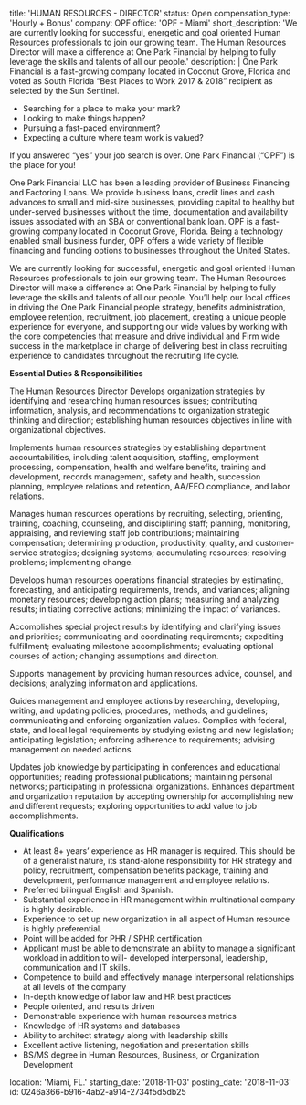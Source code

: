 title: 'HUMAN RESOURCES - DIRECTOR'
status: Open
compensation_type: 'Hourly + Bonus'
company: OPF
office: 'OPF - Miami'
short_description: 'We are currently looking for successful, energetic and goal oriented Human Resources professionals to join our growing team. The Human Resources Director will make a difference at One Park Financial by helping to fully leverage the skills and talents of all our people.'
description: |
  One Park Financial is a fast-growing company located in Coconut Grove, Florida and voted as South Florida “Best Places to Work 2017 & 2018” recipient as selected by the Sun Sentinel.
  
  - Searching for a place to make your mark?
  - Looking to make things happen?
  - Pursuing a fast-paced environment?
  - Expecting a culture where team work is valued?
  
  If you answered “yes” your job search is over.  One Park Financial (“OPF”) is the place for you!
  
  One Park Financial LLC has been a leading provider of Business Financing and Factoring Loans. We provide business loans, credit lines and cash advances to small and mid-size businesses, providing capital to healthy but under-served businesses without the time, documentation and availability issues associated with an SBA or conventional bank loan.  OPF is a fast-growing company located in Coconut Grove, Florida.  Being a technology enabled small business funder, OPF offers a wide variety of flexible financing and funding options to businesses throughout the United States.
  
  We are currently looking for successful, energetic and goal oriented Human Resources professionals to join our growing team. The Human Resources Director will make a difference at One Park Financial by helping to fully leverage the skills and talents of all our people. You’ll help our local offices in driving the One Park Financial people strategy, benefits administration, employee retention, recruitment, job placement, creating a unique people experience for everyone, and supporting our wide values by working with the core competencies that measure and drive individual and Firm wide success in the marketplace in charge of delivering best in class recruiting experience to candidates throughout the recruiting life cycle. 
  
  **Essential Duties & Responsibilities**
  
  The Human Resources Director Develops organization strategies by identifying and researching human resources issues; contributing information, analysis, and recommendations to organization strategic thinking and direction; establishing human resources objectives in line with organizational objectives.
  
  Implements human resources strategies by establishing department accountabilities, including talent acquisition, staffing, employment processing, compensation, health and welfare benefits, training and development, records management, safety and health, succession planning, employee relations and retention, AA/EEO compliance, and labor relations.
  
  Manages human resources operations by recruiting, selecting, orienting, training, coaching, counseling, and disciplining staff; planning, monitoring, appraising, and reviewing staff job contributions; maintaining compensation; determining production, productivity, quality, and customer-service strategies; designing systems; accumulating resources; resolving problems; implementing change.
  
  Develops human resources operations financial strategies by estimating, forecasting, and anticipating requirements, trends, and variances; aligning monetary resources; developing action plans; measuring and analyzing results; initiating corrective actions; minimizing the impact of variances.
  
  Accomplishes special project results by identifying and clarifying issues and priorities; communicating and coordinating requirements; expediting fulfillment; evaluating milestone accomplishments; evaluating optional courses of action; changing assumptions and direction.
  
  Supports management by providing human resources advice, counsel, and decisions; analyzing information and applications.
  
  Guides management and employee actions by researching, developing, writing, and updating policies, procedures, methods, and guidelines; communicating and enforcing organization values.
  Complies with federal, state, and local legal requirements by studying existing and new legislation; anticipating legislation; enforcing adherence to requirements; advising management on needed actions.
   
  Updates job knowledge by participating in conferences and educational opportunities; reading professional publications; maintaining personal networks; participating in professional organizations. Enhances department and organization reputation by accepting ownership for accomplishing new and different requests; exploring opportunities to add value to job accomplishments.
  
  
  **Qualifications**
  - At least 8+ years’ experience as HR manager is required. This should be of a generalist nature, its stand-alone responsibility for HR strategy and policy, recruitment, compensation benefits package, training and development, performance management and employee relations.
  - Preferred bilingual English and Spanish.
  - Substantial experience in HR management within multinational company is highly desirable.
  - Experience to set up new organization in all aspect of Human resource is highly preferential.
  - Point will be added for PHR / SPHR certification
  - Applicant must be able to demonstrate an ability to manage a significant workload in addition to will- developed interpersonal, leadership, communication and IT skills.
  - Competence to build and effectively manage interpersonal relationships at all levels of the company
  - In-depth knowledge of labor law and HR best practices
  - People oriented, and results driven
  - Demonstrable experience with human resources metrics
  - Knowledge of HR systems and databases
  - Ability to architect strategy along with leadership skills
  - Excellent active listening, negotiation and presentation skills
  - BS/MS degree in Human Resources, Business, or Organization Development
  
location: 'Miami, FL.'
starting_date: '2018-11-03'
posting_date: '2018-11-03'
id: 0246a366-b916-4ab2-a914-2734f5d5db25
